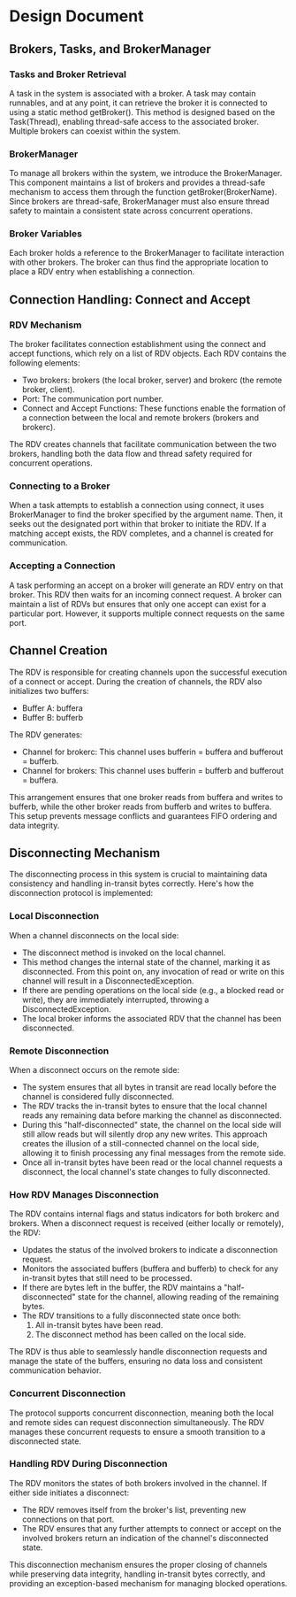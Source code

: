 # Design Document
## Brokers, Tasks, and BrokerManager
### Tasks and Broker Retrieval
A task in the system is associated with a broker. A task may contain runnables, and at any point, it can retrieve the broker it is connected to using a static method getBroker(). This method is designed based on the Task(Thread), enabling thread-safe access to the associated broker. Multiple brokers can coexist within the system.

### BrokerManager
To manage all brokers within the system, we introduce the BrokerManager. This component maintains a list of brokers and provides a thread-safe mechanism to access them through the function getBroker(BrokerName). Since brokers are thread-safe, BrokerManager must also ensure thread safety to maintain a consistent state across concurrent operations.

### Broker Variables
Each broker holds a reference to the BrokerManager to facilitate interaction with other brokers. The broker can thus find the appropriate location to place a RDV entry when establishing a connection.

## Connection Handling: Connect and Accept
### RDV Mechanism
The broker facilitates connection establishment using the connect and accept functions, which rely on a list of RDV objects. Each RDV contains the following elements:
- Two brokers: brokers (the local broker, server) and brokerc (the remote broker, client).
- Port: The communication port number.
- Connect and Accept Functions: These functions enable the formation of a connection between the local and remote brokers (brokers and brokerc).

The RDV creates channels that facilitate communication between the two brokers, handling both the data flow and thread safety required for concurrent operations.

### Connecting to a Broker
When a task attempts to establish a connection using connect, it uses BrokerManager to find the broker specified by the argument name. Then, it seeks out the designated port within that broker to initiate the RDV. If a matching accept exists, the RDV completes, and a channel is created for communication.

### Accepting a Connection
A task performing an accept on a broker will generate an RDV entry on that broker. This RDV then waits for an incoming connect request. A broker can maintain a list of RDVs but ensures that only one accept can exist for a particular port. However, it supports multiple connect requests on the same port.

## Channel Creation

The RDV is responsible for creating channels upon the successful execution of a connect or accept. During the creation of channels, the RDV also initializes two buffers:
- Buffer A: buffera
- Buffer B: bufferb

The RDV generates:
- Channel for brokerc: This channel uses bufferin = buffera and bufferout = bufferb.
- Channel for brokers: This channel uses bufferin = bufferb and bufferout = buffera.

This arrangement ensures that one broker reads from buffera and writes to bufferb, while the other broker reads from bufferb and writes to buffera. This setup prevents message conflicts and guarantees FIFO ordering and data integrity.

## Disconnecting Mechanism

The disconnecting process in this system is crucial to maintaining data consistency and handling in-transit bytes correctly. Here's how the disconnection protocol is implemented:

### Local Disconnection
When a channel disconnects on the local side:
- The disconnect method is invoked on the local channel.
- This method changes the internal state of the channel, marking it as disconnected. From this point on, any invocation of read or write on this channel will result in a DisconnectedException.
- If there are pending operations on the local side (e.g., a blocked read or write), they are immediately interrupted, throwing a DisconnectedException.
- The local broker informs the associated RDV that the channel has been disconnected.

### Remote Disconnection
When a disconnect occurs on the remote side:
- The system ensures that all bytes in transit are read locally before the channel is considered fully disconnected.
- The RDV tracks the in-transit bytes to ensure that the local channel reads any remaining data before marking the channel as disconnected.
- During this "half-disconnected" state, the channel on the local side will still allow reads but will silently drop any new writes. This approach creates the illusion of a still-connected channel on the local side, allowing it to finish processing any final messages from the remote side.
- Once all in-transit bytes have been read or the local channel requests a disconnect, the local channel's state changes to fully disconnected.

### How RDV Manages Disconnection
The RDV contains internal flags and status indicators for both brokerc and brokers. When a disconnect request is received (either locally or remotely), the RDV:
- Updates the status of the involved brokers to indicate a disconnection request.
- Monitors the associated buffers (buffera and bufferb) to check for any in-transit bytes that still need to be processed. 
- If there are bytes left in the buffer, the RDV maintains a "half-disconnected" state for the channel, allowing reading of the remaining bytes. 
- The RDV transitions to a fully disconnected state once both:
  1. All in-transit bytes have been read.
  2. The disconnect method has been called on the local side.
  
The RDV is thus able to seamlessly handle disconnection requests and manage the state of the buffers, ensuring no data loss and consistent communication behavior.

### Concurrent Disconnection
The protocol supports concurrent disconnection, meaning both the local and remote sides can request disconnection simultaneously. The RDV manages these concurrent requests to ensure a smooth transition to a disconnected state.

### Handling RDV During Disconnection
The RDV monitors the states of both brokers involved in the channel. If either side initiates a disconnect:
- The RDV removes itself from the broker's list, preventing new connections on that port.
- The RDV ensures that any further attempts to connect or accept on the involved brokers return an indication of the channel's disconnected state.

This disconnection mechanism ensures the proper closing of channels while preserving data integrity, handling in-transit bytes correctly, and providing an exception-based mechanism for managing blocked operations.
